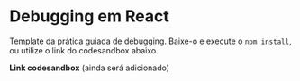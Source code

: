 # Debugging em React

Template da prática guiada de debugging. Baixe-o e execute o `npm install`, ou utilize o link do codesandbox abaixo.

​**Link codesandbox** (ainda será adicionado)
